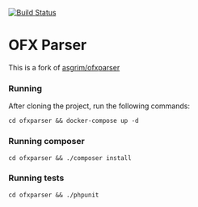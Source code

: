 [![Build Status](https://travis-ci.org/agenciasys/ofxparser.svg?branch=master)](https://travis-ci.org/agenciasys/ofxparser)

OFX Parser
=================

This is a fork of [asgrim/ofxparser](https://github.com/asgrim/ofxparser)

### Running

After cloning the project, run the following commands:

```
cd ofxparser && docker-compose up -d
```

### Running composer

```
cd ofxparser && ./composer install
```

### Running tests

```
cd ofxparser && ./phpunit
```